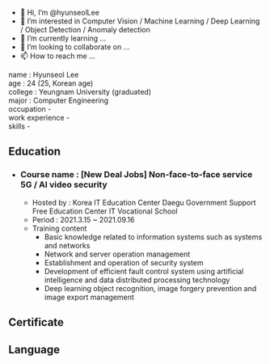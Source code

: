 - 👋 Hi, I’m @hyunseolLee
- 👀 I’m interested in Computer Vision / Machine Learning / Deep Learning / Object Detection / Anomaly detection
- 🌱 I’m currently learning ...
- 💞️ I’m looking to collaborate on ...
- 📫 How to reach me ...

<!---
hyunseolLee/hyunseolLee is a ✨ special ✨ repository because its `README.md` (this file) appears on your GitHub profile.
You can click the Preview link to take a look at your changes.
--->

name : Hyunseol Lee  
age : 24 (25, Korean age)  
college : Yeungnam University (graduated)  
major : Computer Engineering  
occupation -  
work experience -  
skills -  

## Education
- ### Course name : [New Deal Jobs] Non-face-to-face service 5G / AI video security
  - Hosted by : Korea IT Education Center Daegu Government Support Free Education Center IT Vocational School
  - Period : 2021.3.15 ~ 2021.09.16
  - Training content
    - Basic knowledge related to information systems such as systems and networks
    - Network and server operation management
    - Establishment and operation of security system
    - Development of efficient fault control system using artificial intelligence and data distributed processing technology
    - Deep learning object recognition, image forgery prevention and image export management

## Certificate

## Language
